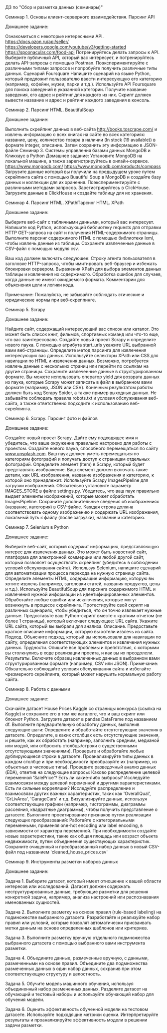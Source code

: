 ДЗ по "Сбор и разметка данных (семинары)"

Семинар 1. Основы клиент-серверного взаимодействия. Парсинг API

Домашнее задание:

Ознакомиться с некоторые интересными API. https://docs.ozon.ru/api/seller/ https://developers.google.com/youtube/v3/getting-started https://spoonacular.com/food-api
Потренируйтесь делать запросы к API. Выберите публичный API, который вас интересует, и потренируйтесь делать API-запросы с помощью Postman. Поэкспериментируйте с различными типами запросов и попробуйте получить различные типы данных.
Сценарий Foursquare
Напишите сценарий на языке Python, который предложит пользователю ввести интересующую его категорию (например, кофейни, музеи, парки и т.д.).
Используйте API Foursquare для поиска заведений в указанной категории.
Получите название заведения, его адрес и рейтинг для каждого из них.
Скрипт должен вывести название и адрес и рейтинг каждого заведения в консоль.

Семинар 2. Парсинг HTML. BeautifulSoup

Домашнее задание:

Выполнить скрейпинг данных в веб-сайта http://books.toscrape.com/ и извлечь информацию о всех книгах на сайте во всех категориях: название, цену, количество товара в наличии (In stock (19 available)) в формате integer, описание. Затем сохранить эту информацию в JSON-файле
Семинар 3. Системы управления базами данных MongoDB и Кликхаус в Python
Домашнее задание:
Установите MongoDB на локальной машине, а также зарегистрируйтесь в онлайн-сервисе. https://www.mongodb.com/ https://www.mongodb.com/products/compass
Загрузите данные который вы получили на предыдущем уроке путем скрейпинга сайта с помощью Buautiful Soup в MongoDB и создайте базу данных и коллекции для их хранения.
Поэкспериментируйте с различными методами запросов.
Зарегистрируйтесь в ClickHouse.
Загрузите данные в ClickHouse и создайте таблицу для их хранения.

Семинар 4. Парсинг HTML. XPathПарсинг HTML. XPath

Домашнее задание:

Выберите веб-сайт с табличными данными, который вас интересует. Напишите код Python, использующий библиотеку requests для отправки HTTP GET-запроса на сайт и получения HTML-содержимого страницы. Выполните парсинг содержимого HTML с помощью библиотеки lxml, чтобы извлечь данные из таблицы. Сохраните извлеченные данные в CSV-файл с помощью модуля csv.

Ваш код должен включать следующее:
Строку агента пользователя в заголовке HTTP-запроса, чтобы имитировать веб-браузер и избежать блокировки сервером. Выражения XPath для выбора элементов данных таблицы и извлечения их содержимого. Обработка ошибок для случаев, когда данные не имеют ожидаемого формата. Комментарии для объяснения цели и логики кода.

Примечание: Пожалуйста, не забывайте соблюдать этические и юридические нормы при веб-скреппинге.

Семинар 5. Scrapy

Домашнее задание:

Найдите сайт, содержащий интересующий вас список или каталог. Это может быть список книг, фильмов, спортивных команд или что-то еще, что вас заинтересовало.
Создайте новый проект Scrapy и определите нового паука. С помощью атрибута start_urls укажите URL выбранной вами веб-страницы.
Определите метод парсинга для извлечения интересующих вас данных. Используйте селекторы XPath или CSS для навигации по HTML и извлечения данных. Возможно, потребуется извлечь данные с нескольких страниц или перейти по ссылкам на другие страницы.
Сохраните извлеченные данные в структурированном формате. Вы можете использовать оператор yield для возврата данных из паука, которые Scrapy может записать в файл в выбранном вами формате (например, JSON или CSV).
Конечным результатом работы должен быть код Scrapy Spider, а также пример выходных данных. Не забывайте соблюдать правила robots.txt и условия обслуживания веб-сайта, а также ответственно подходите к использованию веб-скрейпинга.

Семинар 6. Scrapy. Парсинг фото и файлов

Домашнее задание:

Создайте новый проект Scrapy. Дайте ему подходящее имя и убедитесь, что ваше окружение правильно настроено для работы с проектом.
Создайте нового паука, способного перемещаться по сайту www.unsplash.com. Ваш паук должен уметь перемещаться по категориям фотографий и получать доступ к страницам отдельных фотографий.
Определите элемент (Item) в Scrapy, который будет представлять изображение. Ваш элемент должен включать такие детали, как URL изображения, название изображения и категорию, к которой оно принадлежит.
Используйте Scrapy ImagesPipeline для загрузки изображений. Обязательно установите параметр IMAGES_STORE в файле settings.py. Убедитесь, что ваш паук правильно выдает элементы изображений, которые может обработать ImagesPipeline.
Сохраните дополнительные сведения об изображениях (название, категория) в CSV-файле. Каждая строка должна соответствовать одному изображению и содержать URL изображения, локальный путь к файлу (после загрузки), название и категорию.

Семинар 7. Selenium в Python

Домашнее задание:

Выберите веб-сайт, который содержит информацию, представляющую интерес для извлечения данных. Это может быть новостной сайт, платформа для электронной коммерции или любой другой сайт, который позволяет осуществлять скрейпинг (убедитесь в соблюдении условий обслуживания сайта).
Используя Selenium, напишите сценарий для автоматизации процесса перехода на нужную страницу сайта.
Определите элементы HTML, содержащие информацию, которую вы хотите извлечь (например, заголовки статей, названия продуктов, цены и т.д.).
Используйте BeautifulSoup для парсинга содержимого HTML и извлечения нужной информации из идентифицированных элементов.
Обработайте любые ошибки или исключения, которые могут возникнуть в процессе скрейпинга.
Протестируйте свой скрипт на различных сценариях, чтобы убедиться, что он точно извлекает нужные данные.
Предоставьте ваш Python-скрипт вместе с кратким отчетом (не более 1 страницы), который включает следующее: URL сайта. Укажите URL сайта, который вы выбрали для анализа. Описание. Предоставьте краткое описание информации, которую вы хотели извлечь из сайта. Подход. Объясните подход, который вы использовали для навигации по сайту, определения соответствующих элементов и извлечения нужных данных. Трудности. Опишите все проблемы и препятствия, с которыми вы столкнулись в ходе реализации проекта, и как вы их преодолели. Результаты. Включите образец извлеченных данных в выбранном вами структурированном формате (например, CSV или JSON).
Примечание: Обязательно соблюдайте условия обслуживания сайта и избегайте чрезмерного скрейпинга, который может нарушить нормальную работу сайта.

Семинар 8. Работа с данными

Домашнее задание:

Скачайте датасет House Prices Kaggle со страницы конкурса (ссылка на Kaggle) и сохраните его в том же каталоге, что и ваш скрипт или блокнот Python.
Загрузите датасет в pandas DataFrame под названием df.
Выполните предварительную обработку данных, выполнив следующие шаги:
Определите и обработайте отсутствующие значения в датасете. Определите, в каких столбцах есть отсутствующие значения, и решите, как их обработать (например, заполнить средним, медианой или модой, или отбросить столбцы/строки с существенными отсутствующими значениями).
Проверьте и обработайте любые дублирующиеся строки в датасете.
Проанализируйте типы данных в каждом столбце и при необходимости преобразуйте их (например, из объектных в числовые типы).
Проведите разведочный анализ данных (EDA), ответив на следующие вопросы:
Каково распределение целевой переменной 'SalePrice'? Есть ли какие-либо выбросы?
Исследуйте взаимосвязи между целевой переменной и другими характеристиками. Есть ли сильные корреляции?
Исследуйте распределение и взаимосвязи других важных характеристик, таких как 'OverallQual', 'GrLivArea', 'GarageCars' и т.д.
Визуализируйте данные, используя соответствующие графики (например, гистограммы, диаграммы рассеяния, квадратные диаграммы), чтобы получить представление о датасете.
Выполните проектирование признаков путем реализации следующих преобразований:
Работайте с категориальными переменными, применяя one-hot encoding или label encoding, в зависимости от характера переменной.
При необходимости создайте новые характеристики, такие как общая площадь или возраст объекта недвижимости, путем объединения существующих характеристик.
Сохраните очищенный и преобразованный набор данных в новый CSV-файл под названием 'cleaned_house_prices.csv'

Семинар 9. Инструменты разметки наборов данных

Домашнее задание:

Задача 1. Выберите датасет, который имеет отношение к вашей области интересов или исследований. Датасет должен содержать неструктурированные данные, требующие разметки для решения конкретной задачи, например, анализа настроений или распознавания именованных сущностей.

Задача 2. Выполните разметку на основе правил (rule-based labeling) на подмножестве выбранного датасета. Разработайте и реализуйте набор правил или условий, которые позволят автоматически присваивать метки данным на основе определенных шаблонов или критериев.

Задача 3. Выполните разметку вручную отдельного подмножества выбранного датасета с помощью выбранного вами инструмента разметки.

Задача 4. Объедините данные, размеченные вручную, с данными, размеченными на основе правил. Объедините два подмножества размеченных данных в один набор данных, сохранив при этом соответствующую структуру и целостность.

Задача 5. Обучите модель машинного обучения, используя объединенный набор размеченных данных. Разделите датасет на обучающий и тестовый наборы и используйте обучающий набор для обучения модели.

Задача 6. Оценить эффективность обученной модели на тестовом датасете. Используйте подходящие метрики оценки. Интерпретируйте результаты и проанализируйте эффективность модели в решении задачи разметки.
